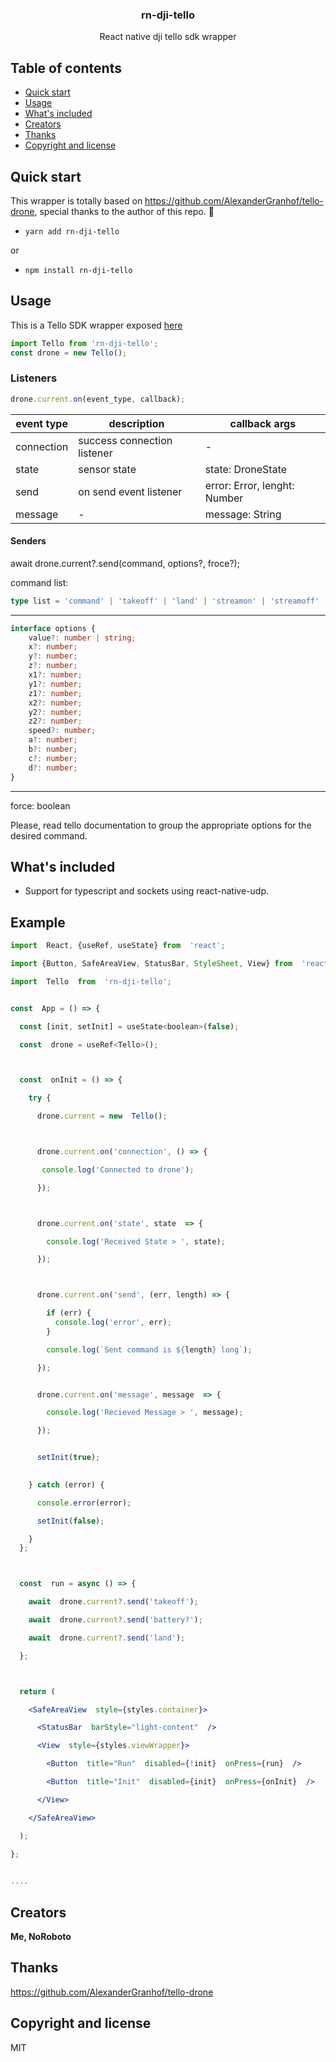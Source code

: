 <p align="center">
  <h3 align="center">rn-dji-tello</h3>
  <p align="center">
    React native dji tello sdk wrapper
  </p>
</p>

## Table of contents

- [Quick start](#quick-start)
- [Usage](#usage)
- [What's included](#whats-included)
- [Creators](#creators)
- [Thanks](#thanks)
- [Copyright and license](#copyright-and-license)


## Quick start


This wrapper is totally based on https://github.com/AlexanderGranhof/tello-drone, special thanks to the author of this repo. 🙏 

- ```yarn add rn-dji-tello```

or

- ```npm install rn-dji-tello```

## Usage

This is a Tello SDK wrapper exposed [here](https://dl-cdn.ryzerobotics.com/downloads/Tello/Tello%20SDK%202.0%20User%20Guide.pdf)

```jsx
import Tello from 'rn-dji-tello';
const drone = new Tello();
```

### Listeners

```jsx 
drone.current.on(event_type, callback);

```

| event type | description | callback args |
|--|--|--|
| connection | success connection listener | - |
| state | sensor state | state: DroneState |
| send | on send event listener  | error: Error, lenght: Number |
| message | - | message: String |

#### Senders

await drone.current?.send(command, options?, froce?);

command list:

```ts
type list = 'command' | 'takeoff' | 'land' | 'streamon' | 'streamoff' | 'emergency' | 'up' | 'down' | 'left' | 'right' | 'forward' | 'back' | 'cw' | 'ccw' | 'flip' | 'go' | 'curve' | 'speed' | 'rc' | 'wifi' | 'speed?' | 'battery?' | 'time?' | 'wifi?' | 'sdk?' | 'sn?'
```

---

```ts
interface options {
    value?: number | string;
    x?: number;
    y?: number;
    z?: number;
    x1?: number;
    y1?: number;
    z1?: number;
    x2?: number;
    y2?: number;
    z2?: number;
    speed?: number;
    a?: number;
    b?: number;
    c?: number;
    d?: number;
}
```

---

force: boolean


Please, read tello documentation to group the appropriate options for the desired command.

## What's included

* Support for typescript and sockets using react-native-udp.

## Example

```jsx
import  React, {useRef, useState} from  'react';

import {Button, SafeAreaView, StatusBar, StyleSheet, View} from  'react-native';

import  Tello  from  'rn-dji-tello';


const  App = () => {

  const [init, setInit] = useState<boolean>(false);

  const  drone = useRef<Tello>();



  const  onInit = () => {

    try {

      drone.current = new  Tello();



      drone.current.on('connection', () => {

       console.log('Connected to drone');

      });



      drone.current.on('state', state  => {

        console.log('Received State > ', state);

      });



      drone.current.on('send', (err, length) => {

        if (err) {
          console.log('error', err);
        }

        console.log(`Sent command is ${length} long`);

      });


      drone.current.on('message', message  => {

        console.log('Recieved Message > ', message);

      });


      setInit(true);
 

    } catch (error) {

      console.error(error);

      setInit(false);

    }
  };



  const  run = async () => {

    await  drone.current?.send('takeoff');

    await  drone.current?.send('battery?');

    await  drone.current?.send('land');

  };



  return (

    <SafeAreaView  style={styles.container}>

      <StatusBar  barStyle="light-content"  />

      <View  style={styles.viewWrapper}>

        <Button  title="Run"  disabled={!init}  onPress={run}  />

        <Button  title="Init"  disabled={init}  onPress={onInit}  />

      </View>

    </SafeAreaView>

  );

};

  
....


 ``` 

## Creators

**Me, NoRoboto**

## Thanks

https://github.com/AlexanderGranhof/tello-drone

## Copyright and license


MIT
